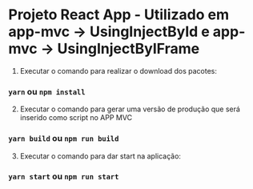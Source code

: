 # Projeto React App - Utilizado em app-mvc -> UsingInjectById e app-mvc -> UsingInjectByIFrame

1. Executar o comando para realizar o download dos pacotes:

### `yarn` ou `npm install`

2. Executar o comando para gerar uma versão de produção que será inserido como script no APP MVC

### `yarn build` ou `npm run build`

3. Executar o comando para dar start na aplicação:

### `yarn start` ou `npm run start`






